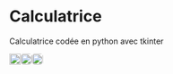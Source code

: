 # Calculatrice

Calculatrice codée en python avec tkinter

<div align="right" style="display: flex">
    <img src="https://visitor-badge.glitch.me/badge?page_id=Th3o-D/calculatrice&left_color=gray&right_color=blue" height="20"/>
    <a href="https://github.com/theodubus" alt="https://github.com/theodubus"><img height="20" style="border-radius: 5px" src="https://img.shields.io/static/v1?style=for-the-badge&label=CREE%20PAR&message=theodubus&color=1182c2"></a>
    <a href="LICENSE" alt="license"><img style="border-radius: 5px" height="20" src="https://img.shields.io/static/v1?style=for-the-badge&label=LICENCE&message=MIT&color=1182c2"></a>
</div>

